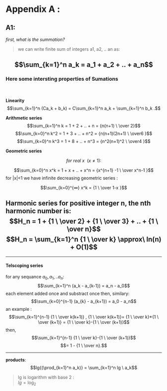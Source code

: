 # Appendix A :
## A1:
*first, what is the summation?*

>we can write finite sum of integers  a1, a2, .. an as:

$$\sum_{k=1}^n a_k = a_1 + a_2 + .. + a_n$$
---
### Here some intersting properties of Sumations
\
\
**Linearity**
$$\sum_{k=1}^n (Ca_k + b_k) = C\sum_{k=1}^n a_k + \sum_{k=1}^n b_k .$$

**Arithmetic series**
$$\sum_{k=1}^n k = 1 + 2 + .. + n =   {n(n+1) \ \over 2}$$
$$\sum_{k=0}^n k^2 = 1 + 3 + .. + n^2 =  {n(n+1)(2n+1) \ \over6 }$$
$$\sum_{k=0}^n k^3 = 1 + 8 + .. + n^3 =  {n^2(n+1)^2 \ \over4 }$$

**Geometric series**

$$for\ real\ x\ \  (x \ne 1) :$$

$$\sum_{k=0}^n x^k = 1 + x + .. + x^n =  {x^{n+1} -1  \ \over x^n-1 }$$
for |x|<1
we have infinite decreasing geometric series :





$$\sum_{k=0}^{∞} x^k  =  {1  \ \over 1-x }$$

**Harmonic series** for positive integer n, the nth harmonic number is:
$$H_n = 1 + {1 \ \over 2} + {1 \ \over 3} + .. + {1 \ \over n}$$
$$H_n = \sum_{k=1}^n {1 \ \over k} \approx\ ln(n) + O(1)$$
---
---
#### Telscoping series
for any sequance     $a_0 , a_1 , .. a_n :$
$$\sum_{k=1}^n (a_k - a_{k-1}) = a_n - a_0$$
each element added once and substract once then, similary:
$$\sum_{k=0}^{n-1} (a_{k} - a_{k+1}) = a_0 - a_n$$
an example :
$$\sum_{k=1}^{n-1} {1 \ \over k(k+1)} , {1 \ \over k(k+1)}= {1 \ \over k}*{1 \ \over (k+1)}  = {1 \ \over k}-{1 \ \over (k+1)}$$
then,
$$\sum_{k=1}^{n-1} {1 \ \over k}-{1 \ \over (k+1)}$$
$$= 1 - {1 \ \over n}.$$

---
**products**:
$$lg{(\prod_{k=1}^n a_k)}  = \sum_{k=1}^n lg \ a_k$$
>lg is logarithm with base 2 : \
$lg = \log_2$






